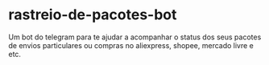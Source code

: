 # rastreio-de-pacotes-bot
Um bot do telegram para te ajudar a acompanhar o status dos seus pacotes de envios particulares ou compras no aliexpress, shopee, mercado livre e etc.
